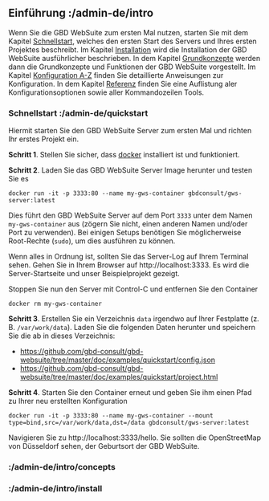 ## Einführung :/admin-de/intro

Wenn Sie die GBD WebSuite zum ersten Mal nutzen, starten Sie mit dem Kapitel [Schnellstart](/admin-de/quickstart), welches den ersten Start des Servers und Ihres ersten Projektes beschreibt. Im Kapitel [Installation](/admin-de/intro/install) wird die Installation der GBD WebSuite ausführlicher beschrieben.  In dem Kapitel [Grundkonzepte](/admin-de/intro/concepts) werden dann die Grundkonzepte und Funktionen der GBD WebSuite vorgestellt. Im Kapitel [Konfiguration A-Z](/admin-de/config) finden Sie detaillierte Anweisungen zur Konfiguration. In dem Kapitel [Referenz](/admin-de/reference) finden Sie eine Auflistung aler Konfigurationsoptionen sowie aller Kommandozeilen Tools.

### Schnellstart :/admin-de/quickstart

Hiermit starten Sie den GBD WebSuite Server zum ersten Mal und richten Ihr erstes Projekt ein.

**Schritt 1**. Stellen Sie sicher, dass [docker](https://www.docker.com) installiert ist und funktioniert.

**Schritt 2**. Laden Sie das GBD WebSuite Server Image herunter und testen Sie es

    docker run -it -p 3333:80 --name my-gws-container gbdconsult/gws-server:latest

Dies führt den GBD WebSuite Server auf dem Port `3333` unter dem Namen `my-gws-container` aus (zögern Sie nicht, einen anderen Namen und/oder Port zu verwenden). Bei einigen Setups benötigen Sie möglicherweise Root-Rechte (`sudo`), um dies ausführen zu können.

Wenn alles in Ordnung ist, sollten Sie das Server-Log auf Ihrem Terminal sehen. Gehen Sie in Ihrem Browser auf http://localhost:3333. Es wird die Server-Startseite und unser Beispielprojekt gezeigt.

Stoppen Sie nun den Server mit Control-C und entfernen Sie den Container

    docker rm my-gws-container

**Schritt 3**. Erstellen Sie ein Verzeichnis `data` irgendwo auf Ihrer Festplatte (z. B. `/var/work/data`). Laden Sie die folgenden Daten herunter und speichern Sie die ab in dieses Verzeichnis:

- https://github.com/gbd-consult/gbd-websuite/tree/master/doc/examples/quickstart/config.json
- https://github.com/gbd-consult/gbd-websuite/tree/master/doc/examples/quickstart/project.html

**Schritt 4**. Starten Sie den Container erneut und geben Sie ihm einen Pfad zu Ihrer neu erstellten Konfiguration

    docker run -it -p 3333:80 --name my-gws-container --mount type=bind,src=/var/work/data,dst=/data gbdconsult/gws-server:latest

Navigieren Sie zu http://localhost:3333/hello. Sie sollten die OpenStreetMap von Düsseldorf sehen, der Geburtsort der GBD WebSuite.

### :/admin-de/intro/concepts

### :/admin-de/intro/install